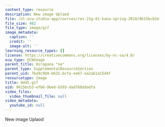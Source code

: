 ```yaml
---
content_type: resource
description: New image Uplaod
file: /ol-ocw-studio-app/courses/res-21g-01-kana-spring-2010/9615bcb3efb69be8b593dad768ddadfa_0445.gif
file_size: 462
file_type: image/gif
image_metadata:
  caption: ''
  credit: ''
  image-alt: ''
learning_resource_types: []
license: https://creativecommons.org/licenses/by-nc-sa/4.0/
ocw_type: OCWImage
parent_title: Hiragana "ne"
parent_type: SupplementalResourceSection
parent_uid: 7ba9c9b9-b632-bcfa-ee67-ea2ab1a15d4f
resourcetype: Image
title: 0445.gif
uid: 9615bcb3-efb6-9be8-b593-dad768ddadfa
video_files:
  video_thumbnail_file: null
video_metadata:
  youtube_id: null
---
```

New image Uplaod